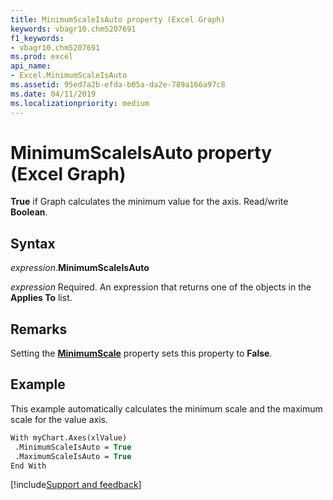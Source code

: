 ```yaml
---
title: MinimumScaleIsAuto property (Excel Graph)
keywords: vbagr10.chm5207691
f1_keywords:
- vbagr10.chm5207691
ms.prod: excel
api_name:
- Excel.MinimumScaleIsAuto
ms.assetid: 95ed7a2b-efda-b05a-da2e-789a166a97c8
ms.date: 04/11/2019
ms.localizationpriority: medium
---
```



# MinimumScaleIsAuto property (Excel Graph)

**True** if Graph calculates the minimum value for the axis. Read/write **Boolean**.

## Syntax

_expression_.**MinimumScaleIsAuto**

_expression_ Required. An expression that returns one of the objects in the **Applies To** list.

## Remarks

Setting the **[MinimumScale](Excel.MinimumScale.md)** property sets this property to **False**.


## Example

This example automatically calculates the minimum scale and the maximum scale for the value axis.

```vb
With myChart.Axes(xlValue) 
 .MinimumScaleIsAuto = True 
 .MaximumScaleIsAuto = True 
End With
```

[!include[Support and feedback](~/includes/feedback-boilerplate.md)]